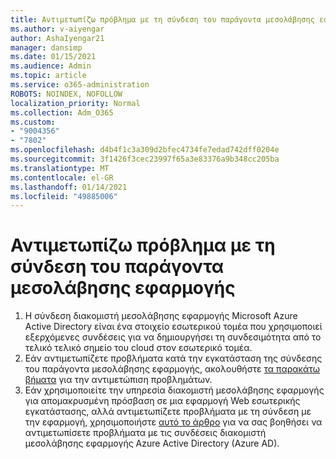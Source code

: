 ```yaml
---
title: Αντιμετωπίζω πρόβλημα με τη σύνδεση του παράγοντα μεσολάβησης εφαρμογής
ms.author: v-aiyengar
author: AshaIyengar21
manager: dansimp
ms.date: 01/15/2021
ms.audience: Admin
ms.topic: article
ms.service: o365-administration
ROBOTS: NOINDEX, NOFOLLOW
localization_priority: Normal
ms.collection: Adm_O365
ms.custom:
- "9004356"
- "7802"
ms.openlocfilehash: d4b4f1c3a309d2bfec4734fe7edad742dff0204e
ms.sourcegitcommit: 3f1426f3cec23997f65a3e83376a9b348cc205ba
ms.translationtype: MT
ms.contentlocale: el-GR
ms.lasthandoff: 01/14/2021
ms.locfileid: "49885006"
---
```

# <a name="im-having-a-problem-with-the-application-proxy-agent-connector"></a>Αντιμετωπίζω πρόβλημα με τη σύνδεση του παράγοντα μεσολάβησης εφαρμογής

1. Η σύνδεση διακομιστή μεσολάβησης εφαρμογής Microsoft Azure Active Directory είναι ένα στοιχείο εσωτερικού τομέα που χρησιμοποιεί εξερχόμενες συνδέσεις για να δημιουργήσει τη συνδεσιμότητα από το τελικό τελικό σημείο του cloud στον εσωτερικό τομέα.
1. Εάν αντιμετωπίζετε προβλήματα κατά την εγκατάσταση της σύνδεσης του παράγοντα μεσολάβησης εφαρμογής, ακολουθήστε [τα παρακάτω βήματα](https://docs.microsoft.com/azure/active-directory/application-proxy-connector-installation-problem/?WT.mc_id=UI_AAD_Enterprise_Apps_Support_L2_Overview) για την αντιμετώπιση προβλημάτων.
1. Εάν χρησιμοποιείτε την υπηρεσία διακομιστή μεσολάβησης εφαρμογής για απομακρυσμένη πρόσβαση σε μια εφαρμογή Web εσωτερικής εγκατάστασης, αλλά αντιμετωπίζετε προβλήματα με τη σύνδεση με την εφαρμογή, χρησιμοποιήστε [αυτό το άρθρο](https://docs.microsoft.com/azure/active-directory/manage-apps/application-proxy-debug-connectors) για να σας βοηθήσει να αντιμετωπίσετε προβλήματα με τις συνδέσεις διακομιστή μεσολάβησης εφαρμογής Azure Active Directory (Azure AD).